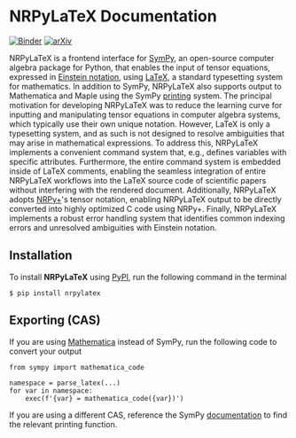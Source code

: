 # NRPyLaTeX Documentation
[![Binder](https://mybinder.org/badge_logo.svg)](https://mybinder.org/v2/gh/zachetienne/nrpylatex.git/HEAD?filepath=docs%2FNRPyLaTeX%20Tutorial.ipynb)
[![arXiv](https://img.shields.io/badge/arXiv-2111.05861-B31B1B)](https://arxiv.org/abs/2111.05861)

NRPyLaTeX is a frontend interface for [SymPy](https://www.sympy.org/en/index.html), an open-source computer algebra package for Python, that enables the input of tensor equations, expressed in [Einstein notation](https://en.wikipedia.org/wiki/Einstein_notation), using [LaTeX](https://en.wikipedia.org/wiki/LaTeX), a standard typesetting system for mathematics. In addition to SymPy, NRPyLaTeX also supports output to Mathematica and Maple using the SymPy [printing](https://docs.sympy.org/latest/modules/printing.html) system. The principal motivation for developing NRPyLaTeX was to reduce the learning curve for inputting and manipulating tensor equations in computer algebra systems, which typically use their own unique notation. However, LaTeX is only a typesetting system, and as such is not designed to resolve ambiguities that may arise in mathematical expressions. To address this, NRPyLaTeX implements a convenient command system that, e.g., defines variables with specific attributes. Furthermore, the entire command system is embedded inside of LaTeX comments, enabling the seamless integration of entire NRPyLaTeX workflows into the LaTeX source code of scientific papers without interfering with the rendered document. Additionally, NRPyLaTeX adopts [NRPy+](https://github.com/zachetienne/nrpytutorial)'s tensor notation, enabling NRPyLaTeX output to be directly converted into highly optimized C code using NRPy+. Finally, NRPyLaTeX implements a robust error handling system that identifies common indexing errors and unresolved ambiguities with Einstein notation.

## Installation

To install **NRPyLaTeX** using [PyPI](https://pypi.org/project/nrpylatex/), run the following command in the terminal

    $ pip install nrpylatex

## Exporting (CAS)

If you are using [Mathematica](https://www.wolfram.com/mathematica/) instead of SymPy, run the following code to convert your output

    from sympy import mathematica_code
    
    namespace = parse_latex(...)
    for var in namespace:
        exec(f'{var} = mathematica_code({var})')

If you are using a different CAS, reference the SymPy [documentation](https://docs.sympy.org/latest/modules/printing.html) to find the relevant printing function.
